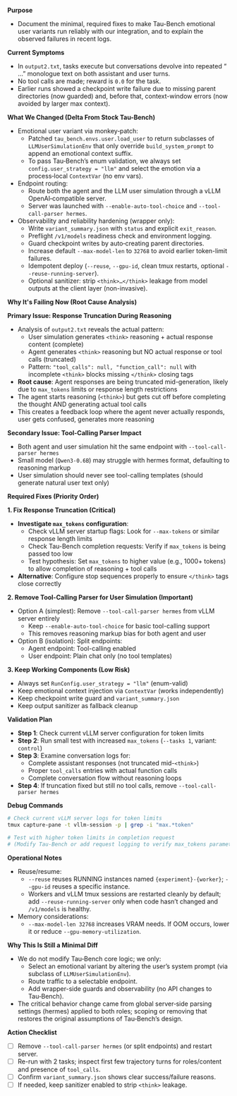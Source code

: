 **Purpose**
- Document the minimal, required fixes to make Tau-Bench emotional user variants run reliably with our integration, and to explain the observed failures in recent logs.

**Current Symptoms**
- In `output2.txt`, tasks execute but conversations devolve into repeated “<think> …” monologue text on both assistant and user turns.
- No tool calls are made; reward is `0.0` for the task.
- Earlier runs showed a checkpoint write failure due to missing parent directories (now guarded) and, before that, context-window errors (now avoided by larger max context).

**What We Changed (Delta From Stock Tau-Bench)**
- Emotional user variant via monkey‑patch:
  - Patched `tau_bench.envs.user.load_user` to return subclasses of `LLMUserSimulationEnv` that only override `build_system_prompt` to append an emotional context suffix.
  - To pass Tau‑Bench’s enum validation, we always set `config.user_strategy = "llm"` and select the emotion via a process‑local `ContextVar` (no env vars).
- Endpoint routing:
  - Route both the agent and the LLM user simulation through a vLLM OpenAI‑compatible server.
  - Server was launched with `--enable-auto-tool-choice` and `--tool-call-parser hermes`.
- Observability and reliability hardening (wrapper only):
  - Write `variant_summary.json` with `status` and explicit `exit_reason`.
  - Preflight `/v1/models` readiness check and environment logging.
  - Guard checkpoint writes by auto‑creating parent directories.
  - Increase default `--max-model-len` to `32768` to avoid earlier token-limit failures.
  - Idempotent deploy (`--reuse`, `--gpu-id`, clean tmux restarts, optional `--reuse-running-server`).
  - Optional sanitizer: strip `<think>…</think>` leakage from model outputs at the client layer (non-invasive).

**Why It's Failing Now (Root Cause Analysis)**

**Primary Issue: Response Truncation During Reasoning**
- Analysis of `output2.txt` reveals the actual pattern:
  - User simulation generates `<think>` reasoning + actual response content (complete)
  - Agent generates `<think>` reasoning but NO actual response or tool calls (truncated)
  - Pattern: `"tool_calls": null, "function_call": null` with incomplete `<think>` blocks missing `</think>` closing tags
- **Root cause**: Agent responses are being truncated mid-generation, likely due to `max_tokens` limits or response length restrictions
- The agent starts reasoning (`<think>`) but gets cut off before completing the thought AND generating actual tool calls
- This creates a feedback loop where the agent never actually responds, user gets confused, generates more reasoning

**Secondary Issue: Tool-Calling Parser Impact**  
- Both agent and user simulation hit the same endpoint with `--tool-call-parser hermes`
- Small model (`Qwen3-0.6B`) may struggle with hermes format, defaulting to reasoning markup
- User simulation should never see tool-calling templates (should generate natural user text only)

**Required Fixes (Priority Order)**

**1. Fix Response Truncation (Critical)**
- **Investigate `max_tokens` configuration**:
  - Check vLLM server startup flags: Look for `--max-tokens` or similar response length limits
  - Check Tau-Bench completion requests: Verify if `max_tokens` is being passed too low
  - Test hypothesis: Set `max_tokens` to higher value (e.g., 1000+ tokens) to allow completion of reasoning + tool calls
- **Alternative**: Configure stop sequences properly to ensure `</think>` tags close correctly

**2. Remove Tool-Calling Parser for User Simulation (Important)**  
- Option A (simplest): Remove `--tool-call-parser hermes` from vLLM server entirely
  - Keep `--enable-auto-tool-choice` for basic tool-calling support
  - This removes reasoning markup bias for both agent and user
- Option B (isolation): Split endpoints:
  - Agent endpoint: Tool-calling enabled
  - User endpoint: Plain chat only (no tool templates)

**3. Keep Working Components (Low Risk)**
- Always set `RunConfig.user_strategy = "llm"` (enum-valid)
- Keep emotional context injection via `ContextVar` (works independently)  
- Keep checkpoint write guard and `variant_summary.json`
- Keep output sanitizer as fallback cleanup

**Validation Plan**
- **Step 1**: Check current vLLM server configuration for token limits
- **Step 2**: Run small test with increased `max_tokens` (`--tasks 1`, variant: `control`)
- **Step 3**: Examine conversation logs for:
  - Complete assistant responses (not truncated mid-`<think>`)
  - Proper `tool_calls` entries with actual function calls
  - Complete conversation flow without reasoning loops
- **Step 4**: If truncation fixed but still no tool calls, remove `--tool-call-parser hermes`

**Debug Commands**
```bash
# Check current vLLM server logs for token limits
tmux capture-pane -t vllm-session -p | grep -i "max.*token"

# Test with higher token limits in completion request
# (Modify Tau-Bench or add request logging to verify max_tokens parameter)
```

**Operational Notes**
- Reuse/resume:
  - `--reuse` reuses RUNNING instances named `{experiment}-{worker}`; `--gpu-id` reuses a specific instance.
  - Workers and vLLM tmux sessions are restarted cleanly by default; add `--reuse-running-server` only when code hasn’t changed and `/v1/models` is healthy.
- Memory considerations:
  - `--max-model-len 32768` increases VRAM needs. If OOM occurs, lower it or reduce `--gpu-memory-utilization`.

**Why This Is Still a Minimal Diff**
- We do not modify Tau‑Bench core logic; we only:
  - Select an emotional variant by altering the user’s system prompt (via subclass of `LLMUserSimulationEnv`).
  - Route traffic to a selectable endpoint.
  - Add wrapper-side guards and observability (no API changes to Tau‑Bench).
- The critical behavior change came from global server‑side parsing settings (hermes) applied to both roles; scoping or removing that restores the original assumptions of Tau‑Bench’s design.

**Action Checklist**
- [ ] Remove `--tool-call-parser hermes` (or split endpoints) and restart server.
- [ ] Re-run with 2 tasks; inspect first few trajectory turns for roles/content and presence of `tool_calls`.
- [ ] Confirm `variant_summary.json` shows clear success/failure reasons.
- [ ] If needed, keep sanitizer enabled to strip `<think>` leakage.
